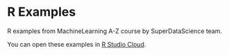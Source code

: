 # R Examples

R examples from MachineLearning A-Z course by SuperDataScience team.

You can open these examples in [R Studio Cloud](https://rstudio.cloud/).
